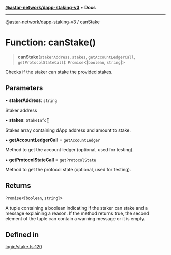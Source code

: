 [**@astar-network/dapp-staking-v3**](../README.md) • **Docs**

***

[@astar-network/dapp-staking-v3](../globals.md) / canStake

# Function: canStake()

> **canStake**(`stakerAddress`, `stakes`, `getAccountLedgerCall`, `getProtocolStateCall`): `Promise`\<[`boolean`, `string`]\>

Checks if the staker can stake the provided stakes.

## Parameters

• **stakerAddress**: `string`

Staker address

• **stakes**: `StakeInfo`[]

Stakes array containing dApp address and amount to stake.

• **getAccountLedgerCall** = `getAccountLedger`

Method to get the account ledger (optional, used for testing).

• **getProtocolStateCall** = `getProtocolState`

Method to get the protocol state (optional, used for testing).

## Returns

`Promise`\<[`boolean`, `string`]\>

A tuple containing a boolean indicating if the staker can stake and a message explaining a reason.
If the method returns true, the second element of the tuple can contain a warning message or it is empty.

## Defined in

[logic/stake.ts:120](https://github.com/AstarNetwork/dapp-staking/blob/0eeb0e659e92439d12d988aa8e04d80fa51d55f9/packages/astar-dapp-staking-v3/src/logic/stake.ts#L120)
